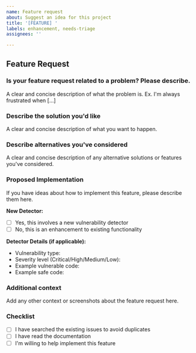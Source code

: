 ```yaml
---
name: Feature request
about: Suggest an idea for this project
title: '[FEATURE] '
labels: enhancement, needs-triage
assignees: ''

---
```


## Feature Request

### Is your feature request related to a problem? Please describe.
A clear and concise description of what the problem is. Ex. I'm always frustrated when [...]

### Describe the solution you'd like
A clear and concise description of what you want to happen.

### Describe alternatives you've considered
A clear and concise description of any alternative solutions or features you've considered.

### Proposed Implementation
If you have ideas about how to implement this feature, please describe them here.

**New Detector:**
- [ ] Yes, this involves a new vulnerability detector
- [ ] No, this is an enhancement to existing functionality

**Detector Details (if applicable):**
- Vulnerability type:
- Severity level (Critical/High/Medium/Low):
- Example vulnerable code:
- Example safe code:

### Additional context
Add any other context or screenshots about the feature request here.

### Checklist
- [ ] I have searched the existing issues to avoid duplicates
- [ ] I have read the documentation
- [ ] I'm willing to help implement this feature